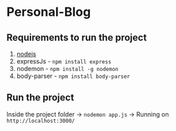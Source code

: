 # Personal-Blog

## Requirements to run the project

1. [nodejs](https://nodejs.org/en/download/)
2. expressJs - ```npm install express```
3. nodemon - ```npm install -g nodemon ```
4. body-parser - ```npm install body-parser```




## Run the project
Inside the project folder -> ```nodemon app.js``` -> Running on ```http://localhost:3000/```
